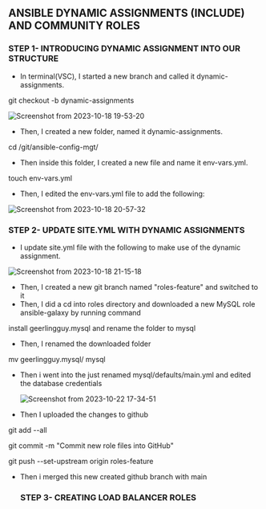 ## ANSIBLE DYNAMIC ASSIGNMENTS (INCLUDE) AND COMMUNITY ROLES

### STEP 1- INTRODUCING DYNAMIC ASSIGNMENT INTO OUR STRUCTURE
- In terminal(VSC), I started a new branch and called it dynamic-assignments.

git checkout -b dynamic-assignments
  
![Screenshot from 2023-10-18 19-53-20](https://github.com/AbooHamzah/darey.io-pbl/assets/108676700/fe9881f0-85f4-4c99-9a0f-a14adccd0ce8)

- Then, I created a new folder, named it dynamic-assignments.

cd /git/ansible-config-mgt/
  
- Then inside this folder, I created a new file and name it env-vars.yml.

touch env-vars.yml

- Then, I edited the env-vars.yml file to add the following:

![Screenshot from 2023-10-18 20-57-32](https://github.com/AbooHamzah/darey.io-pbl/assets/108676700/f888ab6c-8f6e-4242-b4e0-9471fab212a9)

### STEP 2- UPDATE SITE.YML WITH DYNAMIC ASSIGNMENTS
- I update site.yml file with the following to make use of the dynamic assignment.
 
![Screenshot from 2023-10-18 21-15-18](https://github.com/AbooHamzah/darey.io-pbl/assets/108676700/097cbe7a-c9eb-4351-b478-26ed186e3c81)

- Then, I created a new git branch named "roles-feature" and switched to it
- Then, I did a cd into roles directory and downloaded a new MySQL role  ansible-galaxy by running command

install geerlingguy.mysql and rename the folder to mysql

- Then, I renamed the downloaded folder

mv geerlingguy.mysql/ mysql

- Then i went into the just renamed mysql/defaults/main.yml and edited the database credentials

  ![Screenshot from 2023-10-22 17-34-51](https://github.com/AbooHamzah/darey.io-pbl/assets/108676700/4c4a9977-12fb-4da7-be93-0097e6f3fa22)

- Then I uploaded the changes to github

git add --all

git commit -m "Commit new role files into GitHub"

git push --set-upstream origin roles-feature

- Then i merged this new created github branch with main


  ### STEP 3- CREATING LOAD BALANCER ROLES

  
